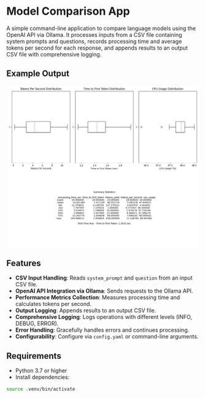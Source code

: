 # Model Comparison App

A simple command-line application to compare language models using the OpenAI API via Ollama. It processes inputs from a CSV file containing system prompts and questions, records processing time and average tokens per second for each response, and appends results to an output CSV file with comprehensive logging.

## Example Output
![Granite Model Output](granite3-moe-3b.output.png)


## Features

- **CSV Input Handling**: Reads `system_prompt` and `question` from an input CSV file.
- **OpenAI API Integration via Ollama**: Sends requests to the Ollama API.
- **Performance Metrics Collection**: Measures processing time and calculates tokens per second.
- **Output Logging**: Appends results to an output CSV file.
- **Comprehensive Logging**: Logs operations with different levels (INFO, DEBUG, ERROR).
- **Error Handling**: Gracefully handles errors and continues processing.
- **Configurability**: Configure via `config.yaml` or command-line arguments.

## Requirements

- Python 3.7 or higher
- Install dependencies:

```bash
source .venv/bin/activate
```
